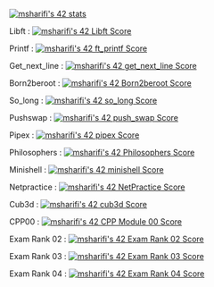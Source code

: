 [![msharifi's 42 stats](https://badge42.vercel.app/api/v2/clgwgft2b007808lbx06h4iiu/stats?cursusId=21&coalitionId=48)](https://profile.intra.42.fr/users/msharifi)

Libft :
[![msharifi's 42 Libft Score](https://badge42.vercel.app/api/v2/clgwgft2b007808lbx06h4iiu/project/2579763)](https://github.com/Man-shaa/libft)

Printf :
[![msharifi's 42 ft_printf Score](https://badge42.vercel.app/api/v2/clgwgft2b007808lbx06h4iiu/project/2585280)](https://github.com/Man-shaa/ft_printf)

Get_next_line :
[![msharifi's 42 get_next_line Score](https://badge42.vercel.app/api/v2/clgwgft2b007808lbx06h4iiu/project/2586513)](https://github.com/Man-shaa/Get_Next_Line)

Born2beroot :
[![msharifi's 42 Born2beroot Score](https://badge42.vercel.app/api/v2/clgwgft2b007808lbx06h4iiu/project/2596401)](https://github.com/JaeSeoKim/badge42)

So_long :
[![msharifi's 42 so_long Score](https://badge42.vercel.app/api/v2/clgwgft2b007808lbx06h4iiu/project/2623811)](https://github.com/Man-shaa/so_long)

Pushswap :
[![msharifi's 42 push_swap Score](https://badge42.vercel.app/api/v2/clgwgft2b007808lbx06h4iiu/project/2602065)](https://github.com/Man-shaa/push_swap_v2)

Pipex :
[![msharifi's 42 pipex Score](https://badge42.vercel.app/api/v2/clgwgft2b007808lbx06h4iiu/project/2700794)](https://github.com/Man-shaa/pipex)

Philosophers :
[![msharifi's 42 Philosophers Score](https://badge42.vercel.app/api/v2/clgwgft2b007808lbx06h4iiu/project/2935972)](https://github.com/Man-shaa/Philosopher)

Minishell :
[![msharifi's 42 minishell Score](https://badge42.vercel.app/api/v2/clgwgft2b007808lbx06h4iiu/project/2994749)](https://github.com/Man-shaa/minishell)

Netpractice :
[![msharifi's 42 NetPractice Score](https://badge42.vercel.app/api/v2/clgwgft2b007808lbx06h4iiu/project/3057785)](https://github.com/JaeSeoKim/badge42)

Cub3d :
[![msharifi's 42 cub3d Score](https://badge42.vercel.app/api/v2/clgwgft2b007808lbx06h4iiu/project/3057787)](https://github.com/Man-shaa/cub3d)

CPP00 :
[![msharifi's 42 CPP Module 00 Score](https://badge42.vercel.app/api/v2/clgwgft2b007808lbx06h4iiu/project/3057790)](https://github.com/Man-shaa/CPP00)

Exam Rank 02 :
[![msharifi's 42 Exam Rank 02 Score](https://badge42.vercel.app/api/v2/clgwgft2b007808lbx06h4iiu/project/2602064)](https://github.com/JaeSeoKim/badge42)

Exam Rank 03 :
[![msharifi's 42 Exam Rank 03 Score](https://badge42.vercel.app/api/v2/clgwgft2b007808lbx06h4iiu/project/2935973)](https://github.com/JaeSeoKim/badge42)

Exam Rank 04 :
[![msharifi's 42 Exam Rank 04 Score](https://badge42.vercel.app/api/v2/clgwgft2b007808lbx06h4iiu/project/3057788)](https://github.com/JaeSeoKim/badge42)